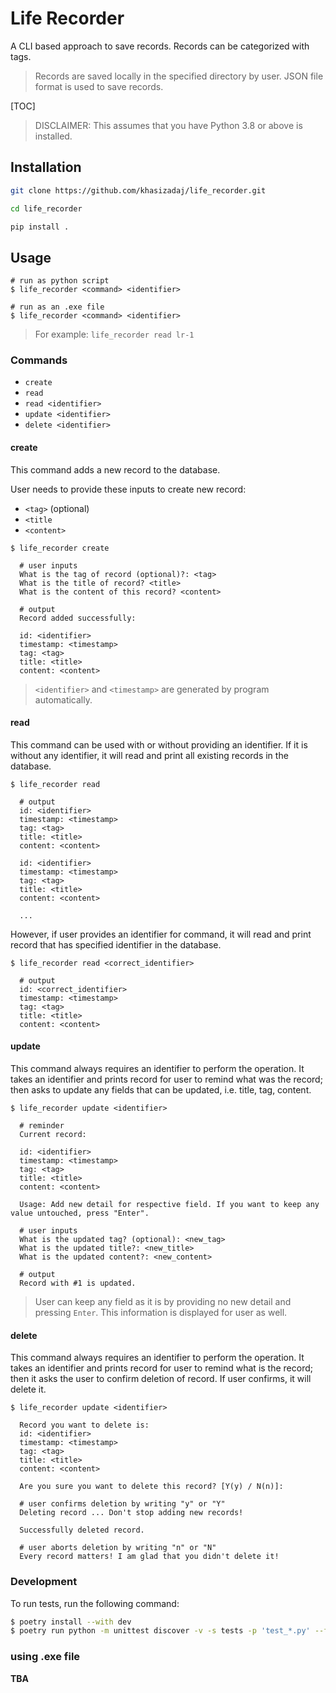 # Life Recorder

A CLI based approach to save records. Records can be categorized with tags.

> Records are saved locally in the specified directory by user. JSON file format is used to save records.

[TOC]

> DISCLAIMER: This assumes that you have Python 3.8 or above is installed.

## Installation

```bash
git clone https://github.com/khasizadaj/life_recorder.git

cd life_recorder

pip install .
```

## Usage

```shell
# run as python script
$ life_recorder <command> <identifier>

# run as an .exe file
$ life_recorder <command> <identifier>
```

> For example: `life_recorder read lr-1`

### Commands

- `create`
- `read`
- `read <identifier>`
- `update <identifier>`
- `delete <identifier>`

#### create

This command adds a new record to the database.

User needs to provide these inputs to create new record:

- `<tag>` (optional)
- `<title`
- `<content>`

```shell
$ life_recorder create

  # user inputs
  What is the tag of record (optional)?: <tag>
  What is the title of record? <title>
  What is the content of this record? <content>

  # output
  Record added successfully:

  id: <identifier>
  timestamp: <timestamp>
  tag: <tag>
  title: <title>
  content: <content>
```

> `<identifier>` and `<timestamp>` are generated by program automatically.

#### read

This command can be used with or without providing an identifier. If it is without any identifier, it will read and print all existing records in the database.

```shell
$ life_recorder read

  # output
  id: <identifier>
  timestamp: <timestamp>
  tag: <tag>
  title: <title>
  content: <content>

  id: <identifier>
  timestamp: <timestamp>
  tag: <tag>
  title: <title>
  content: <content>

  ...

```

However, if user provides an identifier for command, it will read and print record that has specified identifier in the database.

```shell
$ life_recorder read <correct_identifier>

  # output
  id: <correct_identifier>
  timestamp: <timestamp>
  tag: <tag>
  title: <title>
  content: <content>

```

#### update

This command always requires an identifier to perform the operation. It takes an identifier and prints record for user to remind what was the record; then asks to update any fields that can be updated, i.e. title, tag, content.

```shell
$ life_recorder update <identifier>

  # reminder
  Current record:

  id: <identifier>
  timestamp: <timestamp>
  tag: <tag>
  title: <title>
  content: <content>

  Usage: Add new detail for respective field. If you want to keep any value untouched, press "Enter".

  # user inputs
  What is the updated tag? (optional): <new_tag>
  What is the updated title?: <new_title>
  What is the updated content?: <new_content>

  # output
  Record with #1 is updated.

```

> User can keep any field as it is by providing no new detail and pressing `Enter`. This information is displayed for user as well.

#### delete

This command always requires an identifier to perform the operation. It takes an identifier and prints record for user to remind what is the record; then it asks the user to confirm deletion of record. If user confirms, it will delete it.

```shell
$ life_recorder update <identifier>

  Record you want to delete is:
  id: <identifier>
  timestamp: <timestamp>
  tag: <tag>
  title: <title>
  content: <content>

  Are you sure you want to delete this record? [Y(y) / N(n)]:

  # user confirms deletion by writing "y" or "Y"
  Deleting record ... Don't stop adding new records!

  Successfully deleted record.

  # user aborts deletion by writing "n" or "N"
  Every record matters! I am glad that you didn't delete it!

```

### Development

To run tests, run the following command:

```bash
$ poetry install --with dev
$ poetry run python -m unittest discover -v -s tests -p 'test_*.py' --failfast
```

### using .exe file

**TBA**
